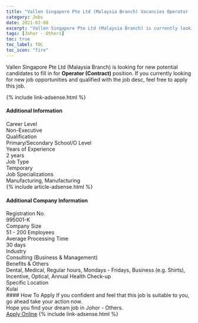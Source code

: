 ```yaml
---
title: "Vallen Singapore Pte Ltd (Malaysia Branch) Vacancies Operator (Contract)" 
category: Jobs 
date: 2021-02-08 
excerpt: "Vallen Singapore Pte Ltd (Malaysia Branch) is currently looking for suitable person to fill in the Operator (Contract) which based in Johor - Others" 
tags: [Johor - Others] 
toc: true 
toc_label: TOC 
toc_icon: "fire" 
--- 
```


<p>Vallen Singapore Pte Ltd (Malaysia Branch) is looking for new potential candidates to fill in for <b>Operator (Contract)</b> position. If you currently looking for new job opportunities and qualified with the job desc, feel free to apply this job.
</p>{% include link-adsense.html %} 
<div><div><h4>Additional Information</h4></div><div><div><div><div><div><div><div><span>Career Level</span></div><div><span>Non-Executive</span></div></div></div></div><div><div><div><div><span>Qualification</span></div><div><span>Primary/Secondary School/O Level</span></div></div></div></div><div><div><div><div><span>Years of Experience</span></div><div><span>2 years</span></div></div></div></div><div><div><div><div><span>Job Type</span></div><div><span>Temporary</span></div></div></div></div><div><div><div><div><span>Job Specializations</span></div><div><span>Manufacturing, Manufacturing</span></div></div></div></div></div></div></div></div> 
{% include article-adsense.html %} 
<div><div><h4>Additional Company Information</h4></div><div><div><div><div><div><div><div><span>Registration No.</span></div><div><span>995001-K</span></div></div></div></div><div><div><div><div><span>Company Size</span></div><div><span>51 - 200 Employees</span></div></div></div></div><div><div><div><div><span>Average Processing Time</span></div><div><span>30 days</span></div></div></div></div><div><div><div><div><span>Industry</span></div><div><span>Consulting (Business &amp; Management)</span></div></div></div></div><div><div><div><div><span>Benefits &amp; Others</span></div><div><span>Dental, Medical, Regular hours, Mondays - Fridays, Business (e.g. Shirts), Incentive, Optical, Annual Health Check-up</span></div></div></div></div><div><div><div><div><span>Specific Location</span></div><div><span>Kulai</span></div></div></div></div></div></div></div></div> 
#### How To Apply 
If you confident and feel that this job is suitable to you, go ahead take your action now. <br/> 
Hope you find your dream job in Johor - Others. <br/> 
<a href="https://www.jobstreet.com.my/en/job/operator-contract-4472680?jobId=jobstreet-my-job-4472680&" class="btn btn--info" target="_blank" rel="nofollow noopenner">Apply Online</a> 
{% include link-adsense.html %} 